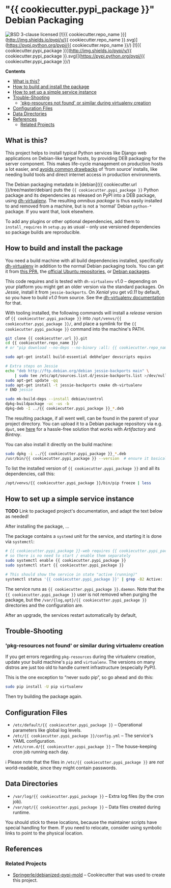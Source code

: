 # "{{ cookiecutter.pypi_package }}" Debian Packaging

![BSD 3-clause licensed](http://img.shields.io/badge/license-BSD_3--clause-red.svg)
[![{{ cookiecutter.repo_name }}](http://img.shields.io/pypi/v/{{ cookiecutter.repo_name }}.svg)](https://pypi.python.org/pypi/{{ cookiecutter.repo_name }}/)
[![{{ cookiecutter.pypi_package }}](http://img.shields.io/pypi/v/{{ cookiecutter.pypi_package }}.svg)](https://pypi.python.org/pypi/{{ cookiecutter.pypi_package }}/)

**Contents**

 * [What is this?](#what-is-this)
 * [How to build and install the package](#how-to-build-and-install-the-package)
 * [How to set up a simple service instance](#how-to-set-up-a-simple-service-instance)
 * [Trouble-Shooting](#trouble-shooting)
   * ['pkg-resources not found' or similar during virtualenv creation](#pkg-resources-not-found-or-similar-during-virtualenv-creation)
 * [Configuration Files](#configuration-files)
 * [Data Directories](#data-directories)
 * [References](#references)
   * [Related Projects](#related-projects)


## What is this?

This project helps to install typical Python services like Django web applications on Debian-like target hosts,
by providing DEB packaging for the server component.
This makes life-cycle management on production hosts a lot easier, and
[avoids common drawbacks](https://nylas.com/blog/packaging-deploying-python/) of ‘from source’ installs,
like needing build tools and direct internet access in production environments.

The Debian packaging metadata in
[debian]({{ cookiecutter.url }}/tree/master/debian)
puts the `{{ cookiecutter.pypi_package }}` Python package and its dependencies as released on PyPI into a DEB package,
using [dh-virtualenv](https://github.com/spotify/dh-virtualenv).
The resulting *omnibus package* is thus easily installed to and removed from a machine,
but is not a ‘normal’ Debian `python-*` package. If you want that, look elsewhere.

To add any plugins or other optional dependencies, add them to ``install_requires`` in ``setup.py`` as usual
– only use versioned dependencies so package builds are reproducible.


## How to build and install the package

You need a build machine with all build dependencies installed, specifically
[dh-virtualenv](https://github.com/spotify/dh-virtualenv) in addition to the normal Debian packaging tools.
You can get it from [this PPA](https://launchpad.net/~spotify-jyrki/+archive/ubuntu/dh-virtualenv),
the [official Ubuntu repositories](http://packages.ubuntu.com/search?keywords=dh-virtualenv),
or [Debian packages](https://packages.debian.org/source/sid/dh-virtualenv).

This code requires and is tested with ``dh-virtualenv`` v1.0
– depending on your platform you might get an older version via the standard packages.
On *Jessie*, install it from ``jessie-backports``.
On *Xenial* you get *v0.11* by default, so you have to build *v1.0* from source.
See the [dh-virtualenv documentation](https://dh-virtualenv.readthedocs.io/en/latest/tutorial.html#step-1-install-dh-virtualenv) for that.

With tooling installed,
the following commands will install a *release* version of `{{ cookiecutter.pypi_package }}` into `/opt/venvs/{{ cookiecutter.pypi_package }}/`,
and place a symlink for the `{{ cookiecutter.pypi_package }}` command into the machine's PATH.

```sh
git clone {{ cookiecutter.url }}.git
cd {{ cookiecutter.repo_name }}/
# or "pip download --no-deps --no-binary :all: {{ cookiecutter.repo_name }}" and unpack the archive

sudo apt-get install build-essential debhelper devscripts equivs

# Extra steps on Jessie
echo "deb http://ftp.debian.org/debian jessie-backports main" \
    | sudo tee /etc/apt/sources.list.d/jessie-backports.list >/dev/null
sudo apt-get update -qq
sudo apt-get install -t jessie-backports cmake dh-virtualenv
# END jessie

sudo mk-build-deps --install debian/control
dpkg-buildpackage -uc -us -b
dpkg-deb -I ../{{ cookiecutter.pypi_package }}_*.deb
```

The resulting package, if all went well, can be found in the parent of your project directory.
You can upload it to a Debian package repository via e.g. `dput`, see
[here](https://github.com/jhermann/artifactory-debian#package-uploading)
for a hassle-free solution that works with *Artifactory* and *Bintray*.

You can also install it directly on the build machine:

```sh
sudo dpkg -i ../{{ cookiecutter.pypi_package }}_*.deb
/usr/bin/{{ cookiecutter.pypi_package }} --version  # ensure it basically works
```

To list the installed version of `{{ cookiecutter.pypi_package }}` and all its dependencies, call this:

```sh
/opt/venvs/{{ cookiecutter.pypi_package }}/bin/pip freeze | less
```


## How to set up a simple service instance

**TODO** Link to packaged project's documentation, and adapt the text below as needed!

After installing the package, …

The package contains a ``systemd`` unit for the service, and starting it is done via ``systemctl``:

```sh
# {{ cookiecutter.pypi_package }}-web requires {{ cookiecutter.pypi_package }}-worker and {{ cookiecutter.pypi_package }}-cron,
# so there is no need to start / enable them separately
sudo systemctl enable {{ cookiecutter.pypi_package }}
sudo systemctl start {{ cookiecutter.pypi_package }}

# This should show the service in state "active (running)"
systemctl status '{{ cookiecutter.pypi_package }}' | grep -B2 Active:
```

The service runs as ``{{ cookiecutter.pypi_package }}.daemon``.
Note that the ``{{ cookiecutter.pypi_package }}`` user is not removed when purging the package,
but the ``/var/{log,opt}/{{ cookiecutter.pypi_package }}`` directories and the configuration are.

After an upgrade, the services restart automatically by default,


## Trouble-Shooting

### 'pkg-resources not found' or similar during virtualenv creation

If you get errors regarding ``pkg-resources`` during the virtualenv creation,
update your build machine's ``pip`` and ``virtualenv``.
The versions on many distros are just too old to handle current infrastructure (especially PyPI).

This is the one exception to “never sudo pip”, so go ahead and do this:

```sh
sudo pip install -U pip virtualenv
```

Then try building the package again.


## Configuration Files

 * ``/etc/default/{{ cookiecutter.pypi_package }}`` – Operational parameters like global log levels.
 * ``/etc/{{ cookiecutter.pypi_package }}/config.yml`` – The service's YAML configuration.
 * ``/etc/cron.d/{{ cookiecutter.pypi_package }}`` – The house-keeping cron job running each day.

 :information_source: Please note that the files in ``/etc/{{ cookiecutter.pypi_package }}``
 are *not* world-readable, since they might contain passwords.


## Data Directories

 * ``/var/log/{{ cookiecutter.pypi_package }}`` – Extra log files (by the cron job).
 * ``/var/opt/{{ cookiecutter.pypi_package }}`` – Data files created during runtime.

You should stick to these locations, because the maintainer scripts have special handling for them.
If you need to relocate, consider using symbolic links to point to the physical location.


## References

### Related Projects

 * [Springerle/debianized-pypi-mold](https://github.com/Springerle/debianized-pypi-mold) – Cookiecutter that was used to create this project.
